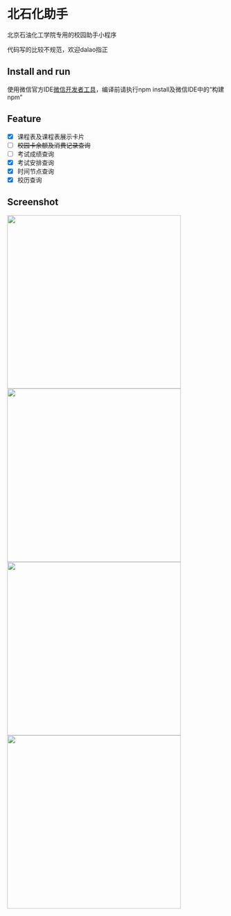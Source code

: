 # 北石化助手

北京石油化工学院专用的校园助手小程序

代码写的比较不规范，欢迎dalao指正

## Install and run

使用微信官方IDE[微信开发者工具](https://developers.weixin.qq.com/miniprogram/dev/devtools/download.html)，编译前请执行npm install及微信IDE中的“构建npm”

## Feature
 - [x] 课程表及课程表展示卡片
 - [ ] ~~校园卡余额及消费记录查询~~
 - [ ] 考试成绩查询
 - [x] 考试安排查询
 - [x] 时间节点查询
 - [x] 校历查询

## Screenshot


<img src="https://github.com/linesoft2/biptassist/raw/master/screenshot/screenshot1.PNG" width = "400" alt=""/>
<img src="https://github.com/linesoft2/biptassist/raw/master/screenshot/screenshot2.PNG" width = "400" alt=""/>
<img src="https://github.com/linesoft2/biptassist/raw/master/screenshot/screenshot3.PNG" width = "400" alt=""/>
<img src="https://github.com/linesoft2/biptassist/raw/master/screenshot/screenshot4.PNG" width = "400" alt=""/>